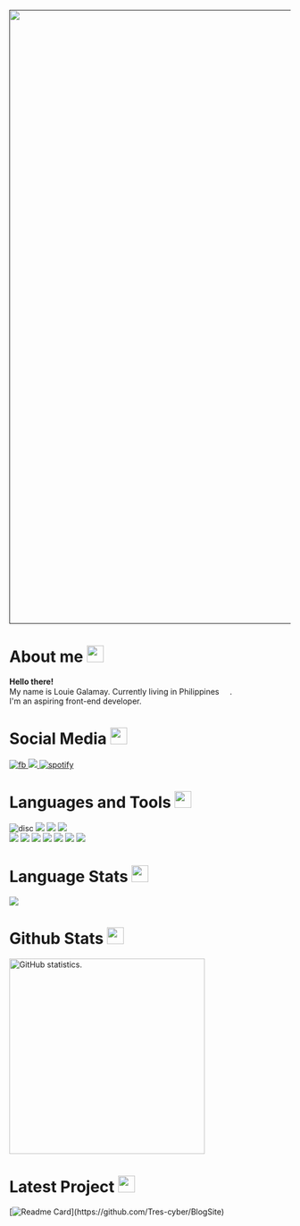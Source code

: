 <a href=""><img align="center" src="https://github.com/Tres-cyber/test-website/blob/main/gifs/louwiiii.gif" width="1100"></a>

<h1>About me <img src="https://slackmojis.com/emojis/5197-party_blob/download" width="30" color="#0101010"></h1>

<p><b>Hello there!</b> </br> My name is Louie Galamay. Currently living in Philippines <img src="https://cdn-icons-png.flaticon.com/128/206/206660.png" width="15">.</br>I'm an aspiring front-end developer.</p>

<h1>Social Media <img src="https://slackmojis.com/emojis/6383-meow-popcorn/download" width="30"></h1>
<p>
   <a href="https://www.facebook.com/JuliaannGalassss" target="_blank">
   <img alt="fb" src="https://img.shields.io/badge/Facebook-1877F2?style=for-the-badge&logo=facebook&logoColor=white">
   </a>
   <a href="https://github.com/Tres-cyber" target="_blank">
   <img alt"git" src="https://img.shields.io/badge/GitHub-100000?style=for-the-badge&logo=github&logoColor=white"/>
   </a>
   <a href="https://open.spotify.com/user/31gp5qu3wecnsgubf6p2p6umxct4" target="_blank">
     <img alt="spotify" src="https://img.shields.io/badge/Spotify-1ED760?&style=for-the-badge&logo=spotify&logoColor=white"> 
   </a>   
</p>


<h1>Languages and Tools <img src="https://slackmojis.com/emojis/10521-meow_code/download" width="30"></h1>
<p>
   <img alt="disc" src="https://img.shields.io/badge/Discord-7289DA?style=for-the-badge&logo=discord&logoColor=white"/>
  <img alt"reddit" src="https://img.shields.io/badge/Reddit-FF4500?style=for-the-badge&logo=reddit&logoColor=white"/>
  <img alt"STV" src="https://img.shields.io/badge/Stack_Overflow-FE7A16?style=for-the-badge&logo=stack-overflow&logoColor=white"/>
  <img alt"arch" src="https://img.shields.io/badge/Arch_Linux-1793D1?style=for-the-badge&logo=arch-linux&logoColor=white"/>
  
  </br>
  <img alt"py" src="https://img.shields.io/badge/Python-3776AB?style=for-the-badge&logo=python&logoColor=white"/>
  <img alt"js" src="https://img.shields.io/badge/JavaScript-323330?style=for-the-badge&logo=javascript&logoColor=F7DF1E"/>
   <img alt"html" src="https://img.shields.io/badge/HTML5-E34F26?style=for-the-badge&logo=html5&logoColor=white"/>
   <img alt"css" src="https://img.shields.io/badge/CSS3-1572B6?style=for-the-badge&logo=css3&logoColor=white"/>
   <img alt"c#" src="https://img.shields.io/badge/C%23-239120?style=for-the-badge&logo=c-sharp&logoColor=white"/>
   <img alt"bs" src="https://img.shields.io/badge/Bootstrap-563D7C?style=for-the-badge&logo=bootstrap&logoColor=white"/>
   <img alt"sass" src="https://img.shields.io/badge/Sass-CC6699?style=for-the-badge&logo=sass&logoColor=white"/>
  
<h1>Language Stats <img src="https://slackmojis.com/emojis/12549-meow_angel/download" width="30"></h1>
</p>

<a href="https://github.com/Tres-cyber/github-readme-stats">
  <img align "center" src="https://github-readme-stats.vercel.app/api/top-langs/?username=Tres-cyber&langs_count=8&layout=compact&theme=cobalt&hide_border=true" />
</a>


<h1>Github Stats <img src="https://slackmojis.com/emojis/12549-fast_meow_party/download" width="30"></h1>
<a href="https://github.com/Tres-cyber/github-readme-stats#gh-dark-mode-only">
  <img src="https://github-readme-stats.vercel.app/api?username=Tres-cyber&theme=cobalt&hide_border=true" padding="100" width="350"  alt="GitHub statistics."/>
</a>

<h1>Latest Project <img src="https://slackmojis.com/emojis/12420-meow_mudamudamuda/download" width="30"></h1>

[![Readme Card](https://github-readme-stats.vercel.app/api/pin/?username=Tres-cyber&repo=BlogSite&theme=cobalt&hide_border="true")](https://github.com/Tres-cyber/BlogSite)
